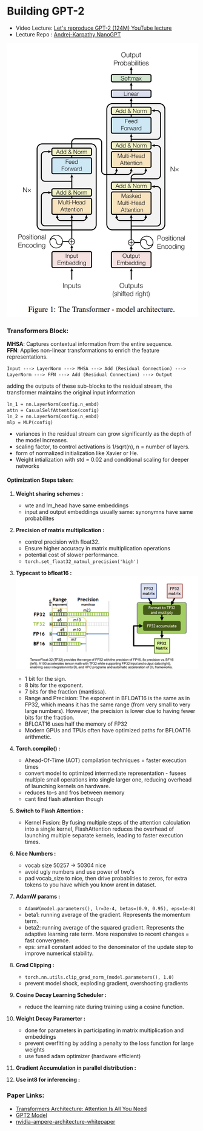# Building GPT-2
- Video Lecture: [Let's reproduce GPT-2 (124M) YouTube lecture](https://youtu.be/l8pRSuU81PU)
- Lecture Repo : [Andrej-Karpathy NanoGPT](https://github.com/karpathy/build-nanogpt)

![transformers-architecture](pics/image.png)

### Transformers Block:
**MHSA**: Captures contextual information from the entire sequence. <br>
**FFN**: Applies non-linear transformations to enrich the feature representations.

```
Input ---> LayerNorm ---> MHSA ---> Add (Residual Connection) ---> LayerNorm ---> FFN ---> Add (Residual Connection) ---> Output
```
adding the outputs of these sub-blocks to the residual stream, the transformer maintains the original input information
```
ln_1 = nn.LayerNorm(config.n_embd)
attn = CasualSelfAttention(config)
ln_2 = nn.LayerNorm(config.n_embd)
mlp = MLP(config)
```

- variances in the residual stream can grow significantly as the depth of the model increases.
- scaling factor, to control activations is 1/sqrt(n), n = number of layers.
- form of normalized initialization like Xavier or He.
- Weight intialization with std = 0.02 and conditional scaling for deeper networks


#### Optimization Steps taken: 

1. **Weight sharing schemes :** 
    - wte and lm_head have same embeddings
    - input and output embeddings usually same: synonymns have same probabilites

3. **Precision of matrix multiplication :**
    - control precision with float32. 
    - Ensure higher accuracy in matrix multiplication operations
    - potential cost of slower performance. 
    - `torch.set_float32_matmul_precision('high')`

4. **Typecast to bfloat16 :**
![alt text](pics/image2.png)
    - 1 bit for the sign.
    - 8 bits for the exponent.
    - 7 bits for the fraction (mantissa).
    - Range and Precision: The exponent in BFLOAT16 is the same as in FP32, which means it has the same range (from very small to very large numbers). However, the precision is lower due to having fewer bits for the fraction.
    - BFLOAT16 uses half the memory of FP32 
    - Modern GPUs and TPUs often have optimized paths for BFLOAT16 arithmetic.

5. **Torch.compile() :**
    - Ahead-Of-Time (AOT) compilation techniques = faster execution times
    - convert model to optimized intermediate representation - fusees multiple small operations into single larger one, reducing overhead of launching kernels on hardware.
    - reduces to-s and fros between memory
    - cant find flash attention though

6. **Switch to Flash Attention :**
    - Kernel Fusion: By fusing multiple steps of the attention calculation into a single kernel, FlashAttention reduces the overhead of launching multiple separate kernels, leading to faster execution times.

7. **Nice Numbers :**
    - vocab size 50257 -> 50304 nice
    - avoid ugly numbers and use power of two's
    - pad vocab_size to nice, then drive probablities to zeros, for extra tokens to you have which you know arent in dataset.

8. **AdamW params :**
    - `AdamW(model.parameters(), lr=3e-4, betas=(0.9, 0.95), eps=1e-8)` 
    - beta1: running average of the gradient. Represents the momentum term.
    - beta2: running average of the squared gradient. Represents the adaptive learning rate term. More responsive to recent changes = fast convergence.
    - eps: small constant added to the denominator of the update step to improve numerical stability.

9. **Grad Clipping :**
    - `torch.nn.utils.clip_grad_norm_(model.parameters(), 1.0)`
    - prevent model shock, exploding gradient, overshooting gradients

10. **Cosine Decay Learning Scheduler :**
    - reduce the learning rate during training using a cosine function.

11. **Weight Decay Paramerter :**
    - done for parameters in participating in matrix multiplication and embeddings
    - prevent overfitting by adding a penalty to the loss function for large weights
    - use fused adam optimizer (hardware efficient)

12. **Gradient Accumulation in parallel distribution :**

9. **Use int8 for inferencing :**


### Paper Links:
- [Transformers Architecture: Attention Is All You Need](https://arxiv.org/pdf/1706.03762)
- [GPT2 Model](https://d4mucfpksywv.cloudfront.net/better-language-models/language-models.pdf)
- [nvidia-ampere-architecture-whitepaper](https://images.nvidia.com/aem-dam/en-zz/Solutions/data-center/nvidia-ampere-architecture-whitepaper.pdf)

